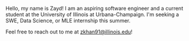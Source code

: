 Hello, my name is Zayd! I am an aspiring software engineer and a current student at the University of Illinois at Urbana-Champaign. I'm seeking a SWE, Data Science, or MLE internship this summer.

Feel free to reach out to me at zkhan91@illinois.edu!
